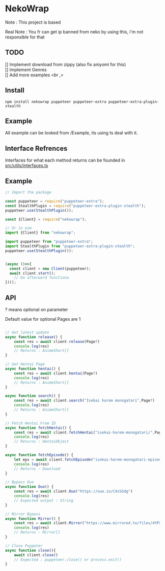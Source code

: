 # NekoWrap

Note : This project is based    

Real Note : You fr can get ip banned from neko by using this, i'm not responsible for that


## TODO

[] Implement download from zippy (also fix aniyomi for this) <br>
[] Implement Genres <br>
[] Add more examples <br ,>

## Install

```
npm install nekowrap puppeteer puppeteer-extra puppeteer-extra-plugin-stealth
```

## Example
All example can be looked from /Example, its using ts deal with it.


## Interface Refrences
Interfaces for what each method returns can be founded in [src/utils/interfaces.ts](https://github.com/MoonLGH/nekopoi-Wrapper/blob/main/src/utils/interfaces.ts)

## Example

```ts
// Import the package

const puppeteer = require("puppeteer-extra");
const StealthPlugin = require("puppeteer-extra-plugin-stealth");
puppeteer.use(StealthPlugin());

const {Client} = require("nekowrap");

// Or in esm
import {Client} from "nekowrap";

import puppeteer from "puppeteer-extra";
import StealthPlugin from "puppeteer-extra-plugin-stealth";
puppeteer.use(StealthPlugin());


(async ()=>{
  const client = new Client(puppeteer);
  await client.start();
    // Do afterward functiona
})();
```

## API


? means optional on parameter <br>

Default value for optional Pages are 1

```ts

// Get latest update
async function release() {
    const res = await client.release(Page?)
    console.log(res)
    // Returns : AnimeShort[]
}

// Get Hentai Page
async function hentai() {
    const res = await client.hentai(Page?)
    console.log(res)
    // Returns : AnimeShort[]
}

async function search() {
    const res = await client.search("Isekai harem monogatari",Page?)
    console.log(res)
    // Returns : AnimeShort[]
}

// Fetch Hentai From ID
async function fetchHentai() {
    const res = await client.fetchHentai("isekai-harem-monogatari/",Page?)
    console.log(res)
    // Returns : HentaiObject
}

async function fetchEpisode() {
    let eps = await client.fetchEpisode("isekai-harem-monogatari-episode-2-subtitle-indonesia/")
    console.log(res)
    // Returns : Download
}

// Bypass Ouo
async function Ouo() {
    const res = await client.Ouo("https://ouo.io/C4s5Gdg")
    console.log(res)
    // Expected output : String
}

// Mirror Bypass
async function Mirror() {
    const res = await client.Mirror("https://www.mirrored.to/files/4YPX8MZW/[NekoPoi]_Isekai_Harem_Monogatari_-_01_[720P][nekopoi.care].mp4_links")
    console.log(res)
    // Returns : Mirror[]
}

// Close Puppeter
async function close(){
    await client.close()
    // Expected : puppeteer.close() or process.exit() 
}

```